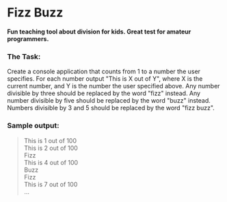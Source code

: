 # Fizz Buzz

**Fun teaching tool about division for kids. Great test for amateur programmers.**

### The Task:
Create a console application that counts from 1 to a number the user specifies. 
For each number output "This is X out of Y", where X is the current number, and Y is the number the user specified above.
Any number divisible by three should be replaced by the word "fizz" instead.
Any number divisible by five should be replaced by the word "buzz" instead. 
Numbers divisible by 3 and 5 should be replaced by the word "fizz buzz".

### Sample output:
> This is 1 out of 100  
> This is 2 out of 100  
> Fizz  
> This is 4 out of 100  
> Buzz  
> Fizz  
> This is 7 out of 100  
> ...  
